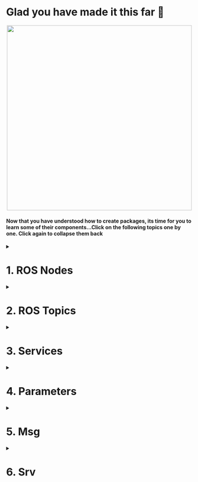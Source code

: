 <!--http://wiki.ros.org/ROS/Tutorials/UnderstandingNodes<br>
http://wiki.ros.org/ROS/Tutorials/UnderstandingTopics<br>
http://wiki.ros.org/ROS/Tutorials/UnderstandingServicesParams<br>
http://wiki.ros.org/ROS/Tutorials/CreatingMsgAndSrv<br>
-->
# Glad you have made it this far :tada:

<p align="center">
  <img width=500 src="https://media4.giphy.com/media/hWkg5NRbpwW9yIDV3r/100.webp?cid=ecf05e47su1z5s8b2z4ef0zr0e0mlnlkn103ea5es3jdai7k&rid=100.webp&ct=g">
  </p>
  
#### Now that you have understood how to create packages, its time for you to learn some of their components...Click on the following topics one by one. Click again to collapse them back
<details>
  <summary><h1>1. ROS Nodes</h1></summary>
  
A node is nothing but an executable file inside a ROS package. It makes use of topics and services to communicate with the other nodes that can be inside the same or different package. You can just see a node as a sub-part of your robotics application. Your application will contain many nodes, which will be put into packages. Nodes will then communicate with each other.

Let’s get into more details with an example taken from a real life application!
## A mobile robot controlled by a camera
#### Let’s start with a standard robotics application which involves a mobile robot and a camera. The robot has 3 ROS packages (from low to high level):
- [**Camera package: processes images and give useful info and commands to the robot**](https://github.com/AMC-IITBHU/ROS-Summer-Camp-22/edit/main/Week%201/Subpart%202/README.md#nodes-for-the-camera-package)
- [**Motion planning package: monitors and controls the robot trajectory**](https://github.com/AMC-IITBHU/ROS-Summer-Camp-22/edit/main/Week%201/Subpart%202/README.md#nodes-for-the-motion-planning-package)
- [**Hardware control package: directly controls the hardware (wheels and other actuators)**](https://github.com/AMC-IITBHU/ROS-Summer-Camp-22/edit/main/Week%201/Subpart%202/README.md#nodes-for-the-hardware-control-package)
<br>
<p align="center">
  <img src="https://user-images.githubusercontent.com/77807055/168066267-42738370-7e45-4af4-8a57-3d8c89db3613.jpg">
  </p>
<br>
Those packages are the 3 main parts of your application. As you can see they’re all empty. Let’s now fill in those packages with useful nodes which will be responsible for the execution of the program.

### Nodes for the camera package
The camera package will handle a camera as an independent unit.

So, what should we put inside?

First, we need a driver for the camera, to be able to program it, and get frames from it. Then we also need a program that will take those frames and do some image processing work. We could also add any other program related to the camera we are using.
<br>
<p align="center">
  <img src="https://user-images.githubusercontent.com/77807055/168075161-248b8e63-5f16-4eb2-aa0e-682968d3741f.jpg">
  </p>
<br>
All those programs in blue are nodes. Each node is launched separately. First you will launch the driver, and then the image processing node. The nodes will then communicate using ROS communication functionalities, for example topics, services and actions.
<br>
All right, we have our camera package filled with all the nodes we need.

### Nodes for the motion planning package
In this package you can expect to have a motion planning node, which will compute motion planning for any given robot. We can also add a path correction node, which role is to modify the motion planning due to external factors.
<br>
<p align="center">
  <img src="https://user-images.githubusercontent.com/77807055/168075873-68bd5600-1f63-4784-b218-c993fb4de865.jpg">
  </p>
<br>
Great! We have 2 packages filled with nodes.

What we can do now, is to make 2 nodes inside different packages communicate together.

Let’s link the image processing node to the path correction node. The image processing node will analyze frames coming from the camera and will send an analysis of the environment to the path correction node. This ROS node will then be able to notify the motion planning node.

### Nodes for the hardware control package
And we finish with our third package, which is the hardware control. This package, as an independent unit, will control the hardware of the robot. That can be wheels, a robotic arm joints, or anything else.

In this package we’ll find some drivers to control the motors. The drivers are controlled from the main control loop node. And let’s say that the position data coming from the motor encoders is sent back to the control loop for more precise control. This data is also published by a state publisher node.
<br>
<p align="center">
  <img src="https://user-images.githubusercontent.com/77807055/168076263-d2b984f9-b26b-4001-a7b0-b58432432d4a.jpg">
  </p>
<br>
The motion planning node from the motion planning package will send computed trajectories to the main control loop node, inside the hardware control package.

The hardware state of the robot is published, and both the motion planning and path correction nodes are receiving it. Thus, the motion planning can be dynamically changed thanks to the hardware or camera data.

Note that this architecture is really similar to what you can actually see in real life robots.

### But, what's the point of writing multiple nodes when you can jot down all of the code in a single file? Well, there are some reasons...
* Splitting the code into multiple nodes helps faster debugging and helps in organising them better.
* ROS nodes are not internally linked. They communicate only through topics and services. So, if one node crashes, others are safe.
* There are some client libraries available in ROS such as roscpp and rospy that allow nodes written in different languages (C++/ Python) to communicate. So, your are no more bounded to write all your code in a single programming language.

#### Now that you have a conceptual understanding of nodes, you can visit the following link to learn how to get info about a node and how to run one:
* [Understanding ROS Nodes](http://wiki.ros.org/ROS/Tutorials/UnderstandingNodes)<br>
#### In the subpart 3, you will learn how to write a node.
</details>

<details>
  <summary><h1>2. ROS Topics</h1></summary>
  
</details>

<details>
  <summary><h1>3. Services</h1></summary>
  
</details>

<details>
  <summary><h1>4. Parameters</h1></summary>
  
</details>

<details>
  <summary><h1>5. Msg</h1></summary>
  
</details>

<details>
  <summary><h1>6. Srv</h1></summary>
  
</details>
